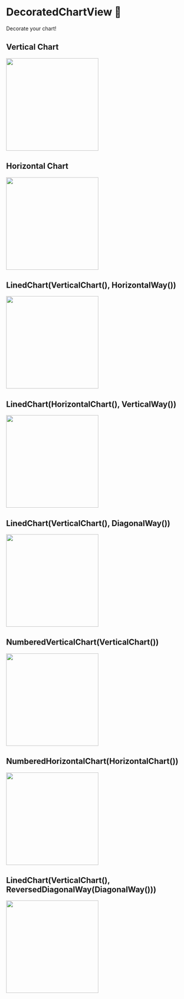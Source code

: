 # DecoratedChartView 🧮
Decorate your chart!


## Vertical Chart
<img src="https://user-images.githubusercontent.com/21290800/63411273-a21e6d00-c40e-11e9-8a8e-54212eb0eaeb.png" width="250">

## Horizontal Chart
<img src="https://user-images.githubusercontent.com/21290800/63411310-b6626a00-c40e-11e9-917c-ba571948b506.png" width="250">

## LinedChart(VerticalChart(), HorizontalWay())
<img src="https://user-images.githubusercontent.com/21290800/63411371-d2660b80-c40e-11e9-84fc-d995b9847080.png" width="250">

## LinedChart(HorizontalChart(), VerticalWay())
<img src="https://user-images.githubusercontent.com/21290800/63411374-d2660b80-c40e-11e9-8295-877fa7049ca5.png" width="250">

## LinedChart(VerticalChart(), DiagonalWay())
<img src="https://user-images.githubusercontent.com/21290800/63411479-0fca9900-c40f-11e9-84b2-6d3880046b3a.png" width="250">

## NumberedVerticalChart(VerticalChart())
<img src="https://user-images.githubusercontent.com/21290800/63411520-253fc300-c40f-11e9-8320-b4839a97bb96.png" width="250">

## NumberedHorizontalChart(HorizontalChart())
<img src="https://user-images.githubusercontent.com/21290800/63411549-31c41b80-c40f-11e9-9931-8fa7e389e117.png" width="250">

## LinedChart(VerticalChart(), ReversedDiagonalWay(DiagonalWay()))
<img src="https://user-images.githubusercontent.com/21290800/63411577-44d6eb80-c40f-11e9-8228-a3f24d8c18bb.png" width="250">
